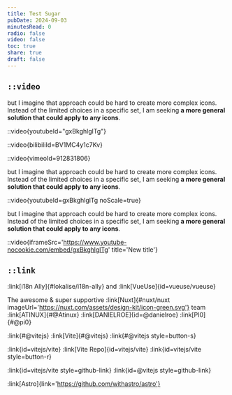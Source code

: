 ```yaml
---
title: Test Sugar
pubDate: 2024-09-03
minutesRead: 0
radio: false
video: false
toc: true
share: true
draft: false
---
```


## `::video`

but I imagine that approach could be hard to create more complex icons. Instead of the limited choices in a specific set, I am seeking **a more general solution that could apply to any icons**.

::video{youtubeId="gxBkghlglTg"}

::video{bilibiliId=BV1MC4y1c7Kv}

::video{vimeoId=912831806}

but I imagine that approach could be hard to create more complex icons. Instead of the limited choices in a specific set, I am seeking **a more general solution that could apply to any icons**.

::video{youtubeId=gxBkghlglTg noScale=true}

but I imagine that approach could be hard to create more complex icons. Instead of the limited choices in a specific set, I am seeking **a more general solution that could apply to any icons**.

::video{iframeSrc='https://www.youtube-nocookie.com/embed/gxBkghlglTg' title='New title'}

## `::link`

:link[i18n Ally]{#lokalise/i18n-ally} and :link[VueUse]{id=vueuse/vueuse}

The awesome & super supportive :link[Nuxt]{#nuxt/nuxt imageUrl='https://nuxt.com/assets/design-kit/icon-green.svg'} team :link[ATINUX]{#@Atinux} :link[DANIELROE]{id=@danielroe} :link[PI0]{#@pi0}

:link{#@vitejs}
:link[Vite]{#@vitejs}
:link{#@vitejs style=button-s}

:link{id=vitejs/vite}
:link[Vite Repo]{id=vitejs/vite}
:link{id=vitejs/vite style=button-r}

:link{id=vitejs/vite style=github-link} :link{id=@vitejs style=github-link}

:link[Astro]{link='https://github.com/withastro/astro'}

<!-- error -->
<!-- ::link -->
<!-- :::link -->
<!-- :link{#@vitejs style='button'} -->
<!-- :link{link='https://link.com/withastro/astro'} -->
<!-- :link{#vitejs} -->
<!-- :link[Vite]{style='button-r'} -->
